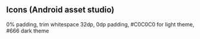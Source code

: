 ## Icons (Android asset studio)

0% padding, trim whitespace
32dp, 0dp padding, #C0C0C0 for light theme, #666 dark theme